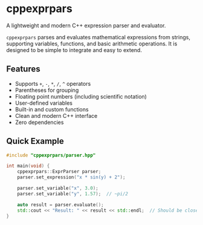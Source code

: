 # cppexprpars

A lightweight and modern C++ expression parser and evaluator.

`cppexprpars` parses and evaluates mathematical expressions from strings, supporting variables, functions, and basic arithmetic operations. It is designed to be simple to integrate and easy to extend.

## Features

- Supports `+`, `-`, `*`, `/`, `^` operators
- Parentheses for grouping
- Floating point numbers (including scientific notation)
- User-defined variables
- Built-in and custom functions
- Clean and modern C++ interface
- Zero dependencies

## Quick Example

```cpp
#include "cppexprpars/parser.hpp"

int main(void) {
    cppexprpars::ExprParser parser;
    parser.set_expression("x * sin(y) + 2");

    parser.set_variable("x", 3.0);
    parser.set_variable("y", 1.57);  // ~pi/2

    auto result = parser.evaluate();
    std::cout << "Result: " << result << std::endl;  // Should be close to 5.0
}
```
